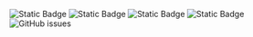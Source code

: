 ![Static Badge](https://img.shields.io/badge/blacklists-60-000000) ![Static Badge](https://img.shields.io/badge/blacklisted-2529032-cc0000) ![Static Badge](https://img.shields.io/badge/whitelisted-2244-00CC00) ![Static Badge](https://img.shields.io/badge/streaming_blacklist-28107-000000) ![GitHub issues](https://img.shields.io/github/issues/fabriziosalmi/blacklists)
